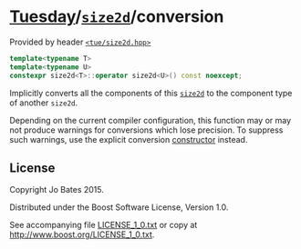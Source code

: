 [Tuesday](../../../README.md)/[`size2d`](../../headers/size2d.md)/conversion
============================================================================
Provided by header [`<tue/size2d.hpp>`](../../headers/size2d.md)

```c++
template<typename T>
template<typename U>
constexpr size2d<T>::operator size2d<U>() const noexcept;
```

Implicitly converts all the components of this
[`size2d`](../../headers/size2d.md) to the component type of another `size2d`.

Depending on the current compiler configuration, this function may or may not
produce warnings for conversions which lose precision. To suppress such
warnings, use the explicit conversion [constructor](constructor.md) instead.

License
-------
Copyright Jo Bates 2015.

Distributed under the Boost Software License, Version 1.0.

See accompanying file [LICENSE_1_0.txt](../../../LICENSE_1_0.txt) or copy at
http://www.boost.org/LICENSE_1_0.txt.
